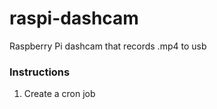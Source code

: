 # raspi-dashcam
Raspberry Pi dashcam that records .mp4 to usb


### Instructions
1) Create a cron job